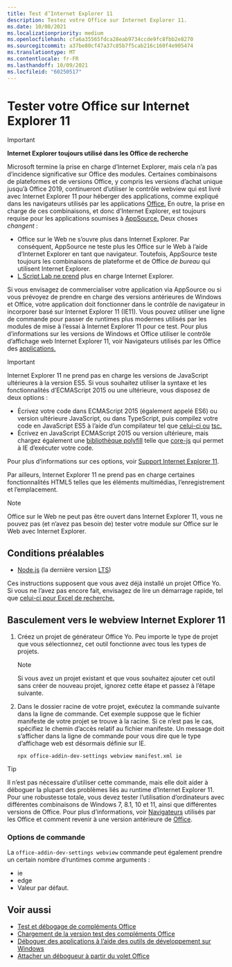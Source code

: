 ```yaml
---
title: Test d’Internet Explorer 11
description: Testez votre Office sur Internet Explorer 11.
ms.date: 10/08/2021
ms.localizationpriority: medium
ms.openlocfilehash: cfa6a35565fdca28eab9734ccde9fc8fbb2e8270
ms.sourcegitcommit: a37be80cf47a37c85b7f5cab216c160f4e905474
ms.translationtype: MT
ms.contentlocale: fr-FR
ms.lasthandoff: 10/09/2021
ms.locfileid: "60250517"
---
```

# <a name="test-your-office-add-in-on-internet-explorer-11"></a>Tester votre Office sur Internet Explorer 11

> [!IMPORTANT]
> **Internet Explorer toujours utilisé dans les Office de recherche**
>
> Microsoft termine la prise en charge d’Internet Explorer, mais cela n’a pas d’incidence significative sur Office des modules. Certaines combinaisons de plateformes et de versions Office, y compris les versions d’achat unique jusqu’à Office 2019, continueront d’utiliser le contrôle webview qui est livré avec Internet Explorer 11 pour héberger des applications, comme expliqué dans les navigateurs utilisés par les applications [Office.](../concepts/browsers-used-by-office-web-add-ins.md) En outre, la prise en charge de ces combinaisons, et donc d’Internet Explorer, est toujours requise pour les applications soumises à [AppSource.](/office/dev/store/submit-to-appsource-via-partner-center) Deux choses *changent* :
>
> - Office sur le Web ne s’ouvre plus dans Internet Explorer. Par conséquent, AppSource ne teste plus les Office sur le Web à l’aide d’Internet Explorer en tant que navigateur. Toutefois, AppSource teste toujours les combinaisons de plateforme et de Office *de bureau* qui utilisent Internet Explorer.
> - [L Script Lab ne prend](../overview/explore-with-script-lab.md) plus en charge Internet Explorer.

Si vous envisagez de commercialiser votre application via AppSource ou si vous prévoyez de prendre en charge des versions antérieures de Windows et Office, votre application doit fonctionner dans le contrôle de navigateur in incorporer basé sur Internet Explorer 11 (IE11). Vous pouvez utiliser une ligne de commande pour passer de runtimes plus modernes utilisés par les modules de mise à l’essai à Internet Explorer 11 pour ce test. Pour plus d’informations sur les versions de Windows et Office utiliser le contrôle d’affichage web Internet Explorer 11, voir Navigateurs utilisés par les Office des [applications.](../concepts/browsers-used-by-office-web-add-ins.md)

> [!IMPORTANT]
> Internet Explorer 11 ne prend pas en charge les versions de JavaScript ultérieures à la version ES5. Si vous souhaitez utiliser la syntaxe et les fonctionnalités d’ECMAScript 2015 ou une ultérieure, vous disposez de deux options :
>
> - Écrivez votre code dans ECMAScript 2015 (également appelé ES6) ou version ultérieure JavaScript, ou dans TypeScript, puis compilez votre code en JavaScript ES5 à l’aide d’un compilateur tel que [celui-ci ou](https://babeljs.io/) [tsc.](https://www.typescriptlang.org/index.html)
> - Écrivez en JavaScript ECMAScript 2015 ou version ultérieure, mais chargez également une [bibliothèque polyfill](https://en.wikipedia.org/wiki/Polyfill_(programming)) telle que [core-js](https://github.com/zloirock/core-js) qui permet à IE d’exécuter votre code.
>
> Pour plus d’informations sur ces options, voir [Support Internet Explorer 11](../develop/support-ie-11.md).
>
> Par ailleurs, Internet Explorer 11 ne prend pas en charge certaines fonctionnalités HTML5 telles que les éléments multimédias, l’enregistrement et l’emplacement.

> [!NOTE]
> Office sur le Web ne peut pas être ouvert dans Internet Explorer 11, vous ne pouvez pas (et n’avez pas besoin de) tester votre module sur Office sur le Web avec Internet Explorer.

## <a name="prerequisites"></a>Conditions préalables

- [Node.js](https://nodejs.org/) (la dernière version [LTS](https://nodejs.org/about/releases))

Ces instructions supposent que vous avez déjà installé un projet Office Yo. Si vous ne l’avez pas encore fait, envisagez de lire un démarrage rapide, tel que [celui-ci pour Excel de recherche.](../quickstarts/excel-quickstart-jquery.md)

## <a name="switching-to-the-internet-explorer-11-webview"></a>Basculement vers le webview Internet Explorer 11

1. Créez un projet de générateur Office Yo. Peu importe le type de projet que vous sélectionnez, cet outil fonctionne avec tous les types de projets.

    > [!NOTE]
    > Si vous avez un projet existant et que vous souhaitez ajouter cet outil sans créer de nouveau projet, ignorez cette étape et passez à l’étape suivante. 

1. Dans le dossier racine de votre projet, exécutez la commande suivante dans la ligne de commande. Cet exemple suppose que le fichier manifeste de votre projet se trouve à la racine. Si ce n’est pas le cas, spécifiez le chemin d’accès relatif au fichier manifeste. Un message doit s’afficher dans la ligne de commande pour vous dire que le type d’affichage web est désormais définie sur IE.

    ```command&nbsp;line
    npx office-addin-dev-settings webview manifest.xml ie
    ```

> [!TIP]
> Il n’est pas nécessaire d’utiliser cette commande, mais elle doit aider à déboguer la plupart des problèmes liés au runtime d’Internet Explorer 11. Pour une robustesse totale, vous devez tester l’utilisation d’ordinateurs avec différentes combinaisons de Windows 7, 8.1, 10 et 11, ainsi que différentes versions de Office. Pour plus d’informations, voir [Navigateurs](../concepts/browsers-used-by-office-web-add-ins.md) utilisés par les Office et comment revenir à une version antérieure de [Office](https://support.microsoft.com/topic/2bd5c457-a917-d57e-35a1-f709e3dda841).

### <a name="command-options"></a>Options de commande

La `office-addin-dev-settings webview` commande peut également prendre un certain nombre d’runtimes comme arguments :

- ie
- edge
- Valeur par défaut.

## <a name="see-also"></a>Voir aussi

* [Test et débogage de compléments Office](test-debug-office-add-ins.md)
* [Chargement de la version test des compléments Office](create-a-network-shared-folder-catalog-for-task-pane-and-content-add-ins.md)
* [Déboguer des applications à l’aide des outils de développement sur Windows](debug-add-ins-using-f12-developer-tools-on-windows.md)
* [Attacher un débogueur à partir du volet Office](attach-debugger-from-task-pane.md)
